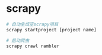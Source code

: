 # scrapy

``` sh
# 自动生成空scrapy项目
scrapy startproject [project name]

# 启动爬虫
scrapy crawl rambler
```
